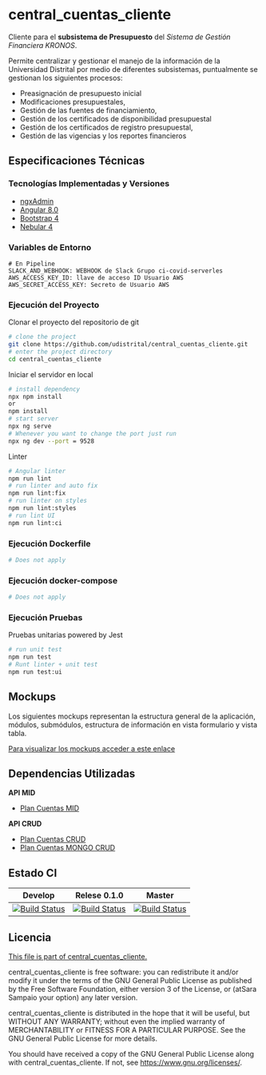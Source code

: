 # central_cuentas_cliente
Cliente para el **subsistema de Presupuesto** del *Sistema de Gestión Financiera KRONOS*.

 Permite centralizar y gestionar el manejo de la información de la Universidad Distrital por medio de diferentes subsistemas, puntualmente se gestionan los siguientes procesos:
 - Preasignación de presupuesto inicial
 - Modificaciones presupuestales,
 - Gestión de las fuentes de financiamiento,
 - Gestión de los certificados de disponibilidad presupuestal
 - Gestión de los certificados de registro presupuestal,
 - Gestión de las vigencias y los reportes financieros

## Especificaciones Técnicas

### Tecnologías Implementadas y Versiones
* [ngxAdmin](https://github.com/akveo/ngx-admin)
* [Angular 8.0](https://angular.io/)
* [Bootstrap 4](https://getbootstrap.com/docs/4.5/getting-started/introduction/)
* [Nebular 4](https://akveo.github.io/nebular/4.6.0/)

### Variables de Entorno
```shell
# En Pipeline
SLACK_AND_WEBHOOK: WEBHOOK de Slack Grupo ci-covid-serverles
AWS_ACCESS_KEY_ID: llave de acceso ID Usuario AWS
AWS_SECRET_ACCESS_KEY: Secreto de Usuario AWS
```
### Ejecución del Proyecto

Clonar el proyecto del repositorio de git
```bash
# clone the project
git clone https://github.com/udistrital/central_cuentas_cliente.git
# enter the project directory
cd central_cuentas_cliente
```
Iniciar el servidor en local
```bash
# install dependency
npx npm install
or
npm install
# start server
npx ng serve
# Whenever you want to change the port just run
npx ng dev --port = 9528
```

Linter
```bash
# Angular linter
npm run lint
# run linter and auto fix
npm run lint:fix
# run linter on styles
npm run lint:styles
# run lint UI
npm run lint:ci
```

### Ejecución Dockerfile
```bash
# Does not apply
```
### Ejecución docker-compose
```bash
# Does not apply
```
### Ejecución Pruebas

Pruebas unitarias powered by Jest
```bash
# run unit test
npm run test
# Runt linter + unit test
npm run test:ui
```

## Mockups
Los siguientes mockups representan la estructura general de la aplicación, módulos, submódulos, estructura de información en vista formulario y vista tabla.

[Para visualizar los mockups acceder a este enlace](https://bit.ly/2Y0CGoC)

## Dependencias Utilizadas

**API MID**
- [Plan Cuentas MID](https://github.com/udistrital/plan_cuentas_mid/)

**API CRUD**
- [Plan Cuentas CRUD](https://github.com/udistrital/plan_cuentas_crud)
- [Plan Cuentas MONGO CRUD](https://github.com/udistrital/plan_cuentas_mongo_crud)


## Estado CI

| Develop | Relese 0.1.0 | Master |
| -- | -- | -- |
| [![Build Status](https://hubci.portaloas.udistrital.edu.co/api/badges/udistrital/central_cuentas_cliente/status.svg?ref=refs/heads/develop)](https://hubci.portaloas.udistrital.edu.co/udistrital/central_cuentas_cliente) | [![Build Status](https://hubci.portaloas.udistrital.edu.co/api/badges/udistrital/central_cuentas_cliente/status.svg?ref=refs/heads/release/0.1.0)](https://hubci.portaloas.udistrital.edu.co/udistrital/central_cuentas_cliente) | [![Build Status](https://hubci.portaloas.udistrital.edu.co/api/badges/udistrital/central_cuentas_cliente/status.svg)](https://hubci.portaloas.udistrital.edu.co/udistrital/central_cuentas_cliente) |

## Licencia

[This file is part of central_cuentas_cliente.](LICENSE)

central_cuentas_cliente is free software: you can redistribute it and/or modify it under the terms of the GNU General Public License as published by the Free Software Foundation, either version 3 of the License, or (atSara Sampaio your option) any later version.

central_cuentas_cliente is distributed in the hope that it will be useful, but WITHOUT ANY WARRANTY; without even the implied warranty of MERCHANTABILITY or FITNESS FOR A PARTICULAR PURPOSE. See the GNU General Public License for more details.

You should have received a copy of the GNU General Public License along with central_cuentas_cliente. If not, see https://www.gnu.org/licenses/.
